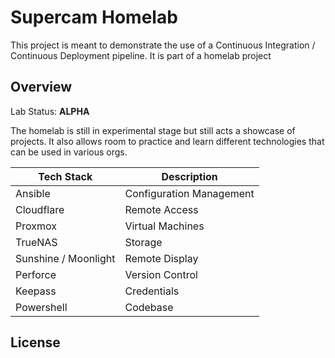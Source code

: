 # Supercam Homelab

This project is meant to demonstrate the use of a Continuous Integration / Continuous Deployment pipeline. It is part of a homelab project

## Overview
Lab Status: **ALPHA**

The homelab is still in experimental stage but still acts a showcase of projects.  It also allows room to practice and learn different technologies that can be used in various orgs.


| Tech Stack | Description |
| --- | --- |
| Ansible | Configuration Management |
| Cloudflare | Remote Access |
| Proxmox | Virtual Machines |
| TrueNAS | Storage |
| Sunshine / Moonlight | Remote Display |
| Perforce | Version Control |
| Keepass | Credentials |
| Powershell | Codebase |

## License


